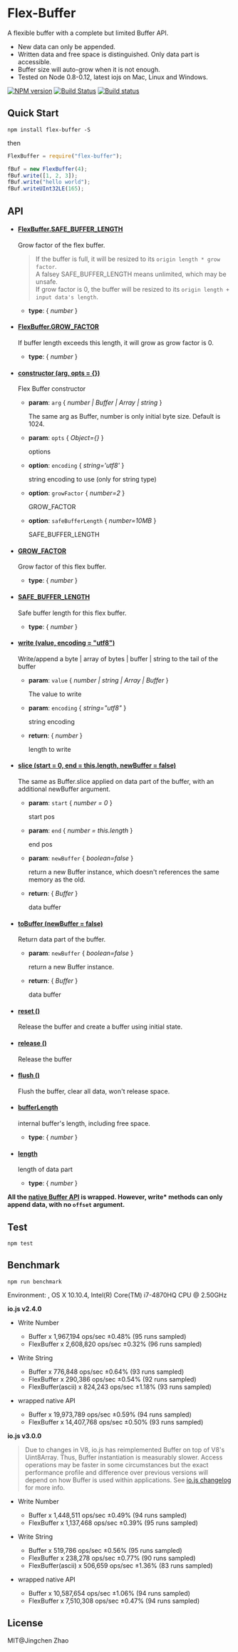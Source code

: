 Flex-Buffer
===================
A flexible buffer with a complete but limited Buffer API.
- New data can only be appended.
- Written data and free space is distinguished. Only data part is accessible.
- Buffer size will auto-grow when it is not enough.
- Tested on Node 0.8-0.12, latest iojs on Mac, Linux and Windows.

[![NPM version](https://badge.fury.io/js/flex-buffer.svg)](https://www.npmjs.com/package/flex-buffer)
[![Build Status](https://travis-ci.org/dracupid/flex-buffer.svg)](https://travis-ci.org/dracupid/flex-buffer)
[![Build status](https://ci.appveyor.com/api/projects/status/github/dracupid/flex-buffer?svg=true)](https://ci.appveyor.com/project/dracupid/flex-buffer)


## Quick Start
```
npm install flex-buffer -S
```
then
```javascript
FlexBuffer = require("flex-buffer");

fBuf = new FlexBuffer(4);
fBuf.write([1, 2, 3]);
fBuf.write("hello world");
fBuf.writeUInt32LE(165);
```

## API


- #### <a href="./src/index.coffee?source#L12" target="_blank"><b>FlexBuffer.SAFE\_BUFFER_LENGTH </b></a>
    Grow factor of the flex buffer. </br>
  > If the buffer is full, it will be resized to its `origin length * grow factor`. <br/>
  > A falsey SAFE_BUFFER_LENGTH means unlimited, which may be unsafe. <br/>
  > If grow factor is 0, the buffer will be resized to its `origin length + input data's length`.

  - **type**:  { _number_ }

- #### <a href="./src/index.coffee?source#L19" target="_blank"><b>FlexBuffer.GROW\_FACTOR </b></a>
    If buffer length exceeds this length, it will grow as grow factor is 0.

  - **type**:  { _number_ }

- #### <a href="./src/index.coffee?source#L29" target="_blank"><b>constructor (arg, opts = {})</b></a>
    Flex Buffer constructor

  - **param**: `arg` { _number | Buffer | Array | string_ }

    The same arg as Buffer, number is only initial byte size. Default is 1024.

  - **param**: `opts` { _Object={}_ }

    options

  - **option**: `encoding` { _string='utf8'_ }

    string encoding to use (only for string type)

  - **option**: `growFactor` { _number=2_ }

    GROW_FACTOR

  - **option**: `safeBufferLength` { _number=10MB_ }

    SAFE_BUFFER_LENGTH

- #### <a href="./src/index.coffee?source#L45" target="_blank"><b>GROW\_FACTOR </b></a>
    Grow factor of this flex buffer.

  - **type**:  { _number_ }

- #### <a href="./src/index.coffee?source#L51" target="_blank"><b>SAFE\_BUFFER_LENGTH </b></a>
    Safe buffer length for this flex buffer.

  - **type**:  { _number_ }

- #### <a href="./src/index.coffee?source#L130" target="_blank"><b>write (value, encoding = "utf8")</b></a>
    Write/append a byte | array of bytes | buffer | string to the tail of the buffer

  - **param**: `value` { _number | string | Array | Buffer_ }

    The value to write

  - **param**: `encoding` { _string="utf8"_ }

    string encoding

  - **return**:  { _number_ }

    length to write

- #### <a href="./src/index.coffee?source#L149" target="_blank"><b>slice (start =  0, end =  this.length, newBuffer = false)</b></a>
    The same as Buffer.slice applied on data part of the buffer, with an additional newBuffer argument.

  - **param**: `start` { _number = 0_ }

    start pos

  - **param**: `end` { _number = this.length_ }

    end pos

  - **param**: `newBuffer` { _boolean=false_ }

    return a new Buffer instance, which doesn't references the same memory as the old.

  - **return**:  { _Buffer_ }

    data buffer

- #### <a href="./src/index.coffee?source#L158" target="_blank"><b>toBuffer (newBuffer = false)</b></a>
    Return data part of the buffer.

  - **param**: `newBuffer` { _boolean=false_ }

    return a new Buffer instance.

  - **return**:  { _Buffer_ }

    data buffer

- #### <a href="./src/index.coffee?source#L177" target="_blank"><b>reset ()</b></a>
    Release the buffer and create a buffer using initial state.

- #### <a href="./src/index.coffee?source#L186" target="_blank"><b>release ()</b></a>
    Release the buffer

- #### <a href="./src/index.coffee?source#L194" target="_blank"><b>flush ()</b></a>
    Flush the buffer, clear all data, won't release space.

- #### <a href="./src/index.coffee?source#L202" target="_blank"><b>bufferLength </b></a>
    internal buffer's length, including free space.

  - **type**:  { _number_ }

- #### <a href="./src/index.coffee?source#L208" target="_blank"><b>length </b></a>
    length of data part

  - **type**:  { _number_ }



__All the [native Buffer API](https://iojs.org/api/buffer.html) is wrapped. However, write* methods can only append data, with no `offset` argument.__

## Test
```
npm test
```

## Benchmark
```
npm run benchmark
```

Environment: , OS X 10.10.4, Intel(R) Core(TM) i7-4870HQ CPU @ 2.50GHz

**io.js v2.4.0**
- Write Number
    - Buffer x 1,967,194 ops/sec ±0.48% (95 runs sampled)
    - FlexBuffer x 2,608,820 ops/sec ±0.32% (96 runs sampled)


- Write String
    - Buffer x 776,848 ops/sec ±0.64% (93 runs sampled)
    - FlexBuffer x 290,386 ops/sec ±0.54% (92 runs sampled)
    - FlexBuffer(ascii) x 824,243 ops/sec ±1.18% (93 runs sampled)


- wrapped native API
    - Buffer x 19,973,789 ops/sec ±0.59% (94 runs sampled)
    - FlexBuffer x 14,407,768 ops/sec ±0.50% (93 runs sampled)


**io.js v3.0.0**
> Due to changes in V8, io.js has reimplemented Buffer on top of V8's Uint8Array. Thus, Buffer instantiation is measurably slower. Access operations may be faster in some circumstances but the exact performance profile and difference over previous versions will depend on how Buffer is used within applications. See [io.js changelog](https://github.com/nodejs/io.js/blob/master/CHANGELOG.md#2015-08-04-version-300-rvagg) for more info.

- Write Number
    - Buffer x 1,448,511 ops/sec ±0.49% (94 runs sampled)
    - FlexBuffer x 1,137,468 ops/sec ±0.39% (95 runs sampled)


- Write String
    - Buffer x 519,786 ops/sec ±0.56% (95 runs sampled)
    - FlexBuffer x 238,278 ops/sec ±0.77% (90 runs sampled)
    - FlexBuffer(ascii) x 506,659 ops/sec ±1.36% (83 runs sampled)


- wrapped native API
    - Buffer x 10,587,654 ops/sec ±1.06% (94 runs sampled)
    - FlexBuffer x 7,510,308 ops/sec ±0.47% (94 runs sampled)

## License
MIT@Jingchen Zhao

